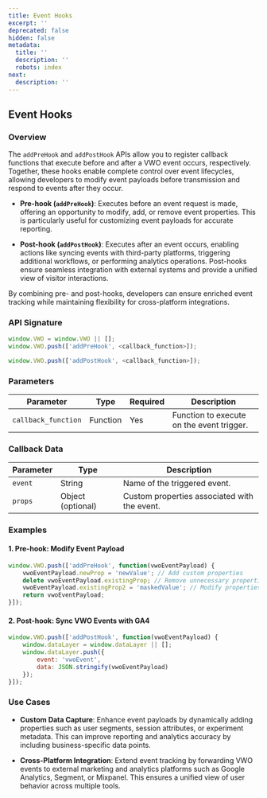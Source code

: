 ```yaml
---
title: Event Hooks
excerpt: ''
deprecated: false
hidden: false
metadata:
  title: ''
  description: ''
  robots: index
next:
  description: ''
---
```

## Event Hooks

### Overview

The `addPreHook` and `addPostHook` APIs allow you to register callback functions that execute before and after a VWO event occurs, respectively. Together, these hooks enable complete control over event lifecycles, allowing developers to modify event payloads before transmission and respond to events after they occur.  

- **Pre-hook (`addPreHook`)**: Executes before an event request is made, offering an opportunity to modify, add, or remove event properties. This is particularly useful for customizing event payloads for accurate reporting.  

- **Post-hook (`addPostHook`)**: Executes after an event occurs, enabling actions like syncing events with third-party platforms, triggering additional workflows, or performing analytics operations. Post-hooks ensure seamless integration with external systems and provide a unified view of visitor interactions.  

By combining pre- and post-hooks, developers can ensure enriched event tracking while maintaining flexibility for cross-platform integrations.  

### API Signature

```javascript
window.VWO = window.VWO || [];
window.VWO.push(['addPreHook', <callback_function>]);

window.VWO.push(['addPostHook', <callback_function>]);
```

### Parameters

| Parameter           | Type     | Required | Description                               |
| ------------------- | -------- | -------- | ----------------------------------------- |
| `callback_function` | Function | Yes      | Function to execute on the event trigger. |

### Callback Data

| Parameter | Type              | Description                                  |
| --------- | ----------------- | -------------------------------------------- |
| `event`   | String            | Name of the triggered event.                 |
| `props`   | Object (optional) | Custom properties associated with the event. |

### Examples

#### 1. Pre-hook: Modify Event Payload

```javascript
window.VWO.push(['addPreHook', function(vwoEventPayload) {
    vwoEventPayload.newProp = 'newValue'; // Add custom properties
    delete vwoEventPayload.existingProp; // Remove unnecessary properties
    vwoEventPayload.existingProp2 = 'maskedValue'; // Modify properties as needed
    return vwoEventPayload;
}]);
```

#### 2. Post-hook: Sync VWO Events with GA4

```javascript
window.VWO.push(['addPostHook', function(vwoEventPayload) {
    window.dataLayer = window.dataLayer || [];
    window.dataLayer.push({
        event: 'vwoEvent',
        data: JSON.stringify(vwoEventPayload)
    });
}]);
```

### Use Cases

- **Custom Data Capture**: Enhance event payloads by dynamically adding properties such as user segments, session attributes, or experiment metadata. This can improve reporting and analytics accuracy by including business-specific data points.  

- **Cross-Platform Integration**: Extend event tracking by forwarding VWO events to external marketing and analytics platforms such as Google Analytics, Segment, or Mixpanel. This ensures a unified view of user behavior across multiple tools.